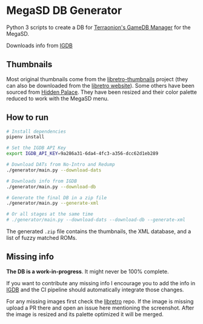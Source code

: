 # MegaSD DB Generator

Python 3 scripts to create a DB for [Terraonion's GameDB Manager](https://github.com/Terraonion-dev/GameDBManagerMD) for the MegaSD.

Downloads info from [IGDB](https://www.igdb.com/discover)

## Thumbnails

Most original thumbnails come from the [libretro-thumbnails](https://github.com/libretro-thumbnails/libretro-thumbnails) project (they can also be downloaded from the [libretro website](http://thumbnailpacks.libretro.com/)). Some others have been sourced from [Hidden Palace](https://hiddenpalace.org/). They have been resized and their color palette reduced to work with the MegaSD menu.

## How to run

```bash
# Install dependencies
pipenv install

# Set the IGDB API Key
export IGDB_API_KEY=9a286a31-6da4-4fc3-a356-dcc62d1eb289

# Download DATs from No-Intro and Redump
./generator/main.py --download-dats

# Downloads info from IGDB
./generator/main.py --download-db

# Generate the final DB in a zip file
./generator/main.py --generate-xml

# Or all stages at the same time
# ./generator/main.py --download-dats --download-db --generate-xml
```

The generated `.zip` file contains the thumbnails, the XML database, and a list of fuzzy matched ROMs.

## Missing info

**The DB is a work-in-progress**. It might never be 100% complete.

If you want to contribute any missing info I encourage you to add the info in [IGDB](https://www.igdb.com/discover) and the CI pipeline should automatically integrate those changes.

For any missing images first check the [libretro](https://github.com/libretro-thumbnails/libretro-thumbnails) repo. If the image is missing upload a PR there and open an issue here mentioning the screenshot. After the image is resized and its palette optimized it will be merged.
